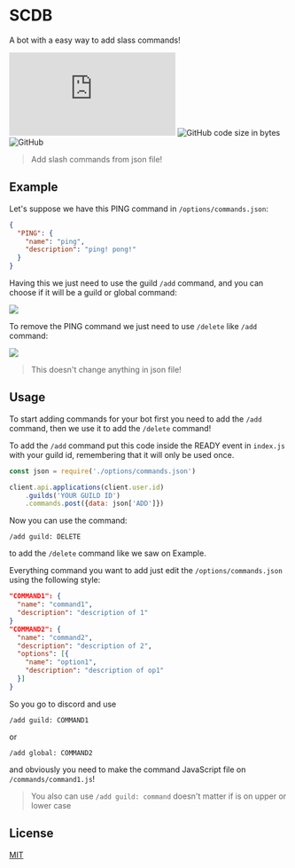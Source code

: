 # SCDB
A bot with a easy way to add slass commands!

![GitHub package.json dependency version (prod)](https://img.shields.io/github/package-json/dependency-version/GuriZenit/Slash-Commands-Discord-Bot/discord.js?style=for-the-badge)
![GitHub code size in bytes](https://img.shields.io/github/languages/code-size/GuriZenit/Slash?style=for-the-badge)
![GitHub](https://img.shields.io/github/license/GuriZenit/Slash-Commands-Discord-Bot?color=blue&style=for-the-badge)
> Add slash commands from json file!

## Example
Let's suppose we have this PING command in `/options/commands.json`:
```json
{
  "PING": {
    "name": "ping",
    "description": "ping! pong!"
  }
}
```
Having this we just need to use the guild `/add` command, and you can choose if it will be a guild or global command:

![](https://i.imgur.com/JIpedAR.jpg)

To remove the PING command we just need to use `/delete` like `/add` command:

![](https://i.imgur.com/V3Foc5m.jpg)
> This doesn't change anything in json file!

## Usage

To start adding commands for your bot first you need to add the `/add` command, then we use it to add the `/delete` command!

To add the `/add` command put this code inside the READY event in `index.js` with your guild id, remembering that it will only be used once.
```javascript
const json = require('./options/commands.json')

client.api.applications(client.user.id)
    .guilds('YOUR GUILD ID')
    .commands.post({data: json['ADD']})
```
Now you can use the command:
```
/add guild: DELETE
```
to add the `/delete` command like we saw on Example.

Everything command you want to add just edit the `/options/commands.json` using the following style:
```json
"COMMAND1": {
  "name": "command1",
  "description": "description of 1"
}
"COMMAND2": {
  "name": "command2",
  "description": "description of 2",
  "options": [{
    "name": "option1",
    "description": "description of op1"
  }]
}
```
So you go to discord and use
```
/add guild: COMMAND1
```
or
```
/add global: COMMAND2
```

and obviously you need to make the command JavaScript file on `/commands/command1.js`!

> You also can use `/add guild: command` doesn't matter if is on upper or lower case
## License
[MIT](https://github.com/GuriZenit/Slash/blob/main/LICENSE)
